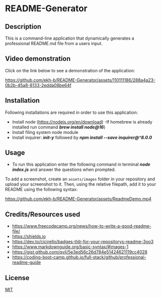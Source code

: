 # README-Generator


## Description

This is a command-line application that dynamically generates a professional README.md file from a users input.


## Video demonstration 

Click on the link below to see a demonstration of the application:

https://github.com/ekh-b/README-Generator/assets/110111186/288a4a23-0b2b-45a8-8133-2edda08be64f

## Installation

Following installations are required in order to use this application:

- Install node (https://nodejs.org/en/download) -If homebrew is already installed run command ***brew install node@16***)
- Install filing system node module
- Install inquirer: ***init-y*** followed by ***npm install --save inquirer@^8.0.0***


## Usage

- To run this application enter the following command in terminal ***node index.js*** and answer the questions when prompted.


To add a screenshot, create an `assets/images` folder in your repository and upload your screenshot to it. Then, using the relative filepath, add it to your README using the following syntax:

https://github.com/ekh-b/README-Generator/assets/ReadmeDemo.mp4

## Credits/Resources used

- https://www.freecodecamp.org/news/how-to-write-a-good-readme-file/
- https://shields.io
- https://dev.to/cicirello/badges-tldr-for-your-repositorys-readme-3oo3
- https://www.markdownguide.org/basic-syntax/#images-1
- https://gist.github.com/qvil/5e3ed56c26d784e51424621119cc4028
- https://coding-boot-camp.github.io/full-stack/github/professional-readme-guide




## License

[MIT](https://choosealicense.com/licenses/mit/)







